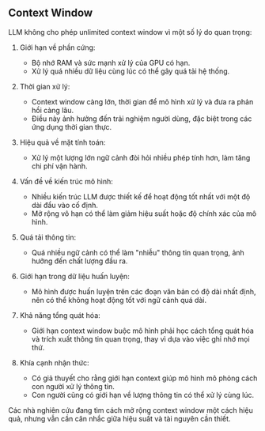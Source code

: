## Context Window
LLM không cho phép unlimited context window vì một số lý do quan trọng:

1. Giới hạn về phần cứng:
    - Bộ nhớ RAM và sức mạnh xử lý của GPU có hạn.
    - Xử lý quá nhiều dữ liệu cùng lúc có thể gây quá tải hệ thống.

2. Thời gian xử lý:
    - Context window càng lớn, thời gian để mô hình xử lý và đưa ra phản hồi càng lâu.
    - Điều này ảnh hưởng đến trải nghiệm người dùng, đặc biệt trong các ứng dụng thời gian thực.

3. Hiệu quả về mặt tính toán:
    - Xử lý một lượng lớn ngữ cảnh đòi hỏi nhiều phép tính hơn, làm tăng chi phí vận hành.

4. Vấn đề về kiến trúc mô hình:
   - Nhiều kiến trúc LLM được thiết kế để hoạt động tốt nhất với một độ dài đầu vào cố định.
   - Mở rộng vô hạn có thể làm giảm hiệu suất hoặc độ chính xác của mô hình.

5. Quá tải thông tin:
   - Quá nhiều ngữ cảnh có thể làm "nhiễu" thông tin quan trọng, ảnh hưởng đến chất lượng đầu ra.

6. Giới hạn trong dữ liệu huấn luyện:
   - Mô hình được huấn luyện trên các đoạn văn bản có độ dài nhất định, nên có thể không hoạt động tốt với ngữ cảnh quá dài.

7. Khả năng tổng quát hóa:
   - Giới hạn context window buộc mô hình phải học cách tổng quát hóa và trích xuất thông tin quan trọng, thay vì dựa vào việc ghi nhớ mọi thứ.

8. Khía cạnh nhận thức:
   - Có giả thuyết cho rằng giới hạn context giúp mô hình mô phỏng cách con người xử lý thông tin.
    - Con người cũng có giới hạn về lượng thông tin có thể xử lý cùng lúc.

Các nhà nghiên cứu đang tìm cách mở rộng context window một cách hiệu quả, nhưng vẫn cần cân nhắc giữa hiệu suất và tài nguyên cần thiết.